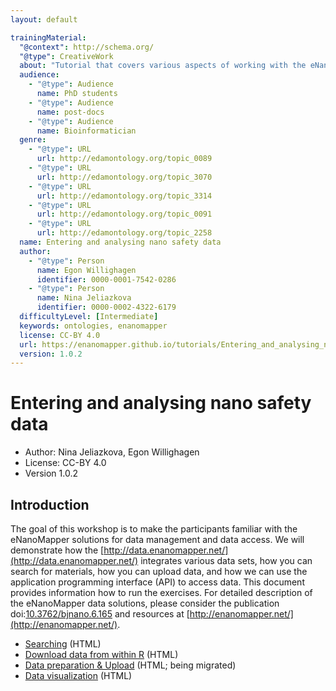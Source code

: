 ```yaml
---
layout: default

trainingMaterial:
  "@context": http://schema.org/
  "@type": CreativeWork
  about: "Tutorial that covers various aspects of working with the eNanoMapper database. It discussed searching, adding, and downloading data from an eNanoMapper database."
  audience:
    - "@type": Audience
      name: PhD students
    - "@type": Audience
      name: post-docs
    - "@type": Audience
      name: Bioinformatician
  genre:
    - "@type": URL
      url: http://edamontology.org/topic_0089
    - "@type": URL
      url: http://edamontology.org/topic_3070
    - "@type": URL
      url: http://edamontology.org/topic_3314
    - "@type": URL
      url: http://edamontology.org/topic_0091
    - "@type": URL
      url: http://edamontology.org/topic_2258
  name: Entering and analysing nano safety data
  author:
    - "@type": Person
      name: Egon Willighagen
      identifier: 0000-0001-7542-0286
    - "@type": Person
      name: Nina Jeliazkova
      identifier: 0000-0002-4322-6179
  difficultyLevel: [Intermediate]
  keywords: ontologies, enanomapper
  license: CC-BY 4.0
  url: https://enanomapper.github.io/tutorials/Entering_and_analysing_nano_safety_data/readme.html
  version: 1.0.2
---
```


# Entering and analysing nano safety data

* Author: Nina Jeliazkova, Egon Willighagen
* License: CC-BY 4.0
* Version 1.0.2

## Introduction

The goal of this workshop is to make the participants familiar with the eNanoMapper solutions for
data management and data access. We will demonstrate how the
[http://data.enanomapper.net/](http://data.enanomapper.net/) integrates
various data sets, how you can search for materials, how you can upload data, and how we can use the
application programming interface (API) to access data. This document provides information how to
run the exercises. For detailed description of the eNanoMapper data solutions, please consider
the publication doi:[10.3762/bjnano.6.165](https://doi.org/10.3762/bjnano.6.165) and resources at
[http://enanomapper.net/](http://enanomapper.net/).

* [Searching](searching.html) (HTML)
* [Download data from within R](downloading.html) (HTML)
* [Data preparation & Upload](uploading.html) (HTML; being migrated)
* [Data visualization](visualisation.html) (HTML)
